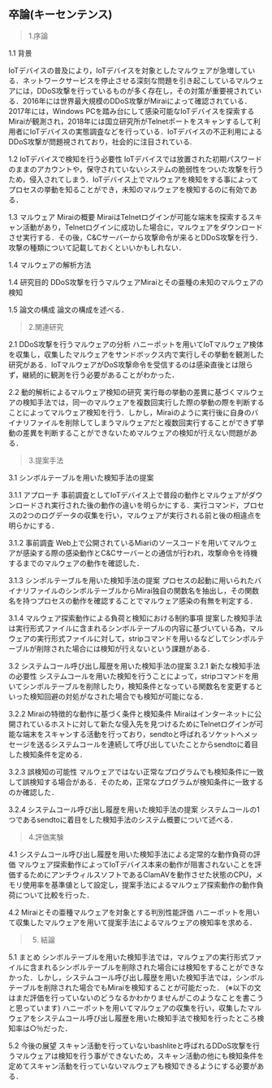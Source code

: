 ## 卒論(キーセンテンス)

> 1.序論
>

1.1 背景

IoTデバイスの普及により，IoTデバイスを対象としたマルウェアが急増している．ネットワークサービスを停止させる深刻な問題を引き起こしているマルウェアには，DDoS攻撃を行っているものが多く存在し，その対策が重要視されている．2016年には世界最大規模のDDoS攻撃がMiraiによって確認されている．2017年には，Windows PCを踏み台にして感染可能なIoTデバイスを探索するMiraiが観測され，2018年には国立研究所がTelnetポートをスキャンするして利用者にIoTデバイスの実態調査などを行っている．IoTデバイスの不正利用によるDDoS攻撃が問題視されており，社会的に注目されている.


1.2 IoTデバイスで検知を行う必要性
IoTデバイスでは放置された初期パスワードのままのアカウントや，保守されていないシステムの脆弱性をついた攻撃を行うため，侵入されてしまう．IoTデバイス上でマルウェアを検知をする事によってプロセスの挙動を知ることができ，未知のマルウェアを検知するのに有効である．

1.3 マルウェア Miraiの概要
MiraiはTelnetログインが可能な端末を探索するスキャン活動があり，Telnetログインに成功した場合に，マルウェアをダウンロードさせ実行する．その後，C&Cサーバーから攻撃命令が来るとDDoS攻撃を行う．
攻撃の種類について記載しておくといいかもしれない．

1.4 マルウェアの解析方法

1.4 研究目的
DDoS攻撃を行うマルウェアMiraiとその亜種の未知のマルウェアの検知

1.5 論文の構成
論文の構成を述べる．


> 2.関連研究
>

2.1 DDoS攻撃を行うマルウェアの分析
ハニーポットを用いてIoTマルウェア検体を収集し，収集したマルウェアをサンドボックス内で実行しその挙動を観測した研究がある．IoTマルウェアがDoS攻撃命令を受信するのは感染直後とは限らず，継続的に観測を行う必要があることがわかった．

2.2 動的解析によるマルウェア検知の研究
実行毎の挙動の差異に基づくマルウェアの検知手法では，同一のマルウェアを複数回実行した際の挙動の際を判断することによってマルウェア検知を行う．しかし，Miraiのように実行後に自身のバイナリファイルを削除してしまうマルウェアだと複数回実行することができず挙動の差異を判断することができないためマルウェアの検知が行えない問題がある．

> 3.提案手法
>

3.1 シンボルテーブルを用いた検知手法の提案

3.1.1 アプローチ
事前調査としてIoTデバイス上で普段の動作とマルウェアがダウンロードされ実行された後の動作の違いを明らかにする．実行コマンド，プロセスの2つのログデータの収集を行い，マルウェアが実行される前と後の相違点を明らかにする．

3.1.2 事前調査
Web上で公開されているMiariのソースコードを用いてマルウェアが感染する際の感染動作とC&Cサーバーとの通信が行われ，攻撃命令を待機するまでのマルウェアの動作を確認した．

3.1.3 シンボルテーブルを用いた検知手法の提案
プロセスの起動に用いられたバイナリファイルのシンボルテーブルからMirai独自の関数名を抽出し，その関数名を持つプロセスの動作を確認することでマルウェア感染の有無を判定する．

3.1.4 マルウェア探索動作による負荷と検知における制約事項
提案した検知手法は実行形式ファイルに含まれるシンボルテーブルの内容に基づいている為，マルウェアの実行形式ファイルに対して，stripコマンドを用いるなどしてシンボルテーブルが削除された場合には検知が行えないという課題がある．

3.2 システムコール呼び出し履歴を用いた検知手法の提案
3.2.1 新たな検知手法の必要性
システムコールを用いた検知を行うことによって，stripコマンドを用いてシンボルテーブルを削除したり，検知条件となっている関数名を変更するといった検知回避の対処がなされた場合でも検知が可能になる．

3.2.2 Miraiの特徴的な動作に基づく条件と検知条件
Miraiはインターネットに公開されているホストに対して新たな侵入先を見つけるためにTelnetログインが可能な端末をスキャンする活動を行っており，sendtoと呼ばれるソケットへメッセージを送るシステムコールを連続して呼び出していたことからsendtoに着目した検知条件を定める．

3.2.3 誤検知の可能性
マルウェアではない正常なプログラムでも検知条件に一致して誤検知する場合がある．そのため，正常なプログラムが検知条件に一致するのか確認した．

3.2.4 システムコール呼び出し履歴を用いた検知手法の提案
システムコールの1つであるsendtoに着目をした検知手法のシステム概要について述べる．

> 4.評価実験
>

4.1 システムコール呼び出し履歴を用いた検知手法による定常的な動作負荷の評価
マルウェア探索動作によってIoTデバイス本来の動作が阻害されないことを評価するためにアンチウィルスソフトであるClamAVを動作させた状態のCPU，メモリ使用率を基準値として設定し，提案手法によるマルウェア探索動作の動作負荷について比較を行った．

4.2 Miraiとその亜種マルウェアを対象とする判別性能評価
ハニーポットを用いて収集したマルウェアを用いて提案手法によるマルウェアの検知率を求める．

> 5. 結論
>

5.1 まとめ
シンボルテーブルを用いた検知手法では，マルウェアの実行形式ファイルに含まれるシンボルテーブルを削除された場合には検知をすることができなかった．しかし，システムコール呼び出し履歴を用いた検知手法では，シンボルテーブルを削除された場合でもMiraiを検知することが可能だった．
(※以下の文はまだ評価を行っていないのどうなるかわかりませんがこのようなことを書こうと思っています)
ハニーポットを用いてマルウェアの収集を行い，収集したマルウェアをシステムコール呼び出し履歴を用いた検知手法で検知を行ったところ検知率は○％だった．

5.2 今後の展望
スキャン活動を行っていないbashliteと呼ばれるDDoS攻撃を行うマルウェアは検知を行う事ができないため，スキャン活動の他にも検知条件を定めてスキャン活動を行っていないマルウェアも検知できるようにする必要がある．
